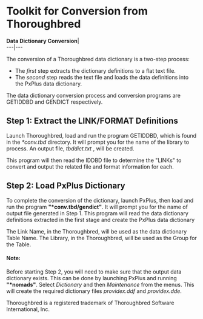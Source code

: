 # Toolkit for Conversion from Thoroughbred

**Data Dictionary Conversion**|   
---|---  
  
The conversion of a Thoroughbred data dictionary is a two-step process:

  * The _first_ step extracts the dictionary definitions to a flat text file.
  * The _second_ step reads the text file and loads the data definitions into the PxPlus data dictionary.



The data dictionary conversion process and conversion programs are GETIDDBD and GENDICT respectively.

## Step 1: Extract the LINK/FORMAT Definitions

Launch Thoroughbred, load and run the program GETIDDBD, which is found in the _*conv.tbd_ directory. It will prompt you for the name of the library to process. An output file, _tbddict.txt_ , will be created.

This program will then read the IDDBD file to determine the "LINKs" to convert and output the related file and format information for each.

## Step 2: Load PxPlus Dictionary

To complete the conversion of the dictionary, launch PxPlus, then load and run the program **"*conv.tbd/gendict"**. It will prompt you for the name of output file generated in Step 1. This program will read the data dictionary definitions extracted in the first stage and create the PxPlus data dictionary

The Link Name, in the Thoroughbred, will be used as the data dictionary Table Name. The Library, in the Thoroughbred, will be used as the Group for the Table.

#### **Note:**  
Before starting Step 2, you will need to make sure that the output data dictionary exists. This can be done by launching PxPlus and running **"*nomads"**. Select _Dictionary_ and then _Maintenance_ from the menus. This will create the required dictionary files _providex.ddf_ and _providex.dde_.

Thoroughbred is a registered trademark of Thoroughbred Software International, Inc.
